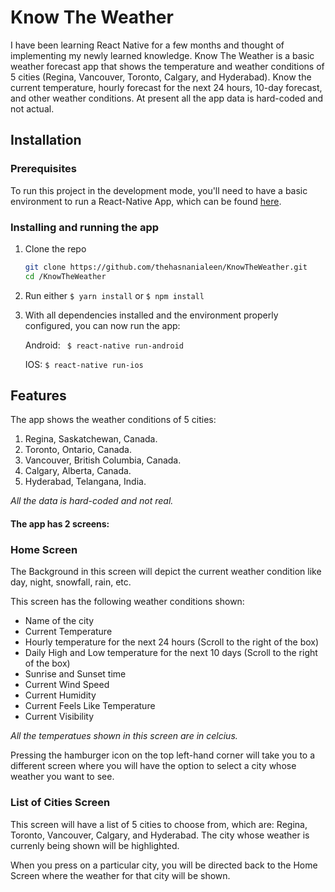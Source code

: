 # Know The Weather

I have been learning React Native for a few months and thought of implementing my newly learned knowledge. Know The Weather is a basic weather forecast app that shows the temperature and weather conditions of 5 cities (Regina, Vancouver, Toronto, Calgary, and Hyderabad). Know the current temperature, hourly forecast for the next 24 hours, 10-day forecast, and other weather conditions. At present all the app data is hard-coded and not actual.

## Installation
### Prerequisites

To run this project in the development mode, you'll need to have a basic environment to run a React-Native App, which can be found [here](https://facebook.github.io/react-native/docs/getting-started).

### Installing and running the app

1. Clone the repo
     ```bash
     git clone https://github.com/thehasnanialeen/KnowTheWeather.git
    cd /KnowTheWeather
    ```
2. Run either `$ yarn install` or `$ npm install`

3. With all dependencies installed and the environment properly configured, you can now run the app:

    Android: ` $ react-native run-android`

    IOS: `$ react-native run-ios`

## Features

The app shows the weather conditions of 5 cities:

1. Regina, Saskatchewan, Canada. 
2. Toronto, Ontario, Canada.
3. Vancouver, British Columbia, Canada.
4. Calgary, Alberta, Canada.
5. Hyderabad, Telangana, India.

_All the data is hard-coded and not real._

#### The app has 2 screens:

### Home Screen

The Background in this screen will depict the current weather condition like day, night, snowfall, rain, etc.
     
This screen has the following weather conditions shown:
- Name of the city
- Current Temperature
- Hourly temperature for the next 24 hours (Scroll to the right of the box)
- Daily High and Low temperature for the next 10 days (Scroll to the right of the box)
- Sunrise and Sunset time
- Current Wind Speed
- Current Humidity
- Current Feels Like Temperature
- Current Visibility
     
_All the temperatues shown in this screen are in celcius._
    
Pressing the hamburger icon on the top left-hand corner will take you to a different screen where you will have the option to select a city whose weather you want to see.

### List of Cities Screen

This screen will have a list of 5 cities to choose from, which are: Regina, Toronto, Vancouver, Calgary, and Hyderabad. The city whose weather is currenly being shown will be highlighted.
     
When you press on a particular city, you will be directed back to the Home Screen where the weather for that city will be shown.
   

